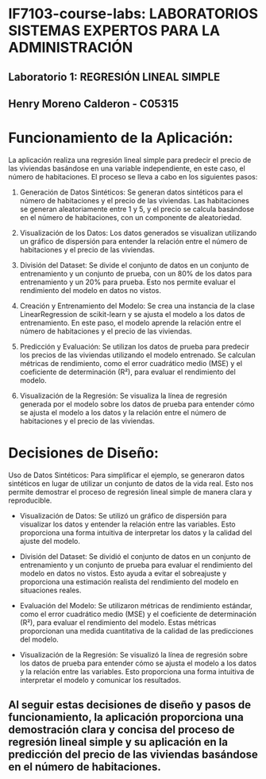 # IF7103-course-labs: LABORATORIOS SISTEMAS EXPERTOS PARA LA ADMINISTRACIÓN 
## Laboratorio 1: REGRESIÓN LINEAL SIMPLE
## Henry Moreno Calderon - C05315

# Funcionamiento de la Aplicación:
La aplicación realiza una regresión lineal simple para predecir el precio de las viviendas basándose en una variable independiente, en este caso, el número de habitaciones. El proceso se lleva a cabo en los siguientes pasos:

1. Generación de Datos Sintéticos: 
Se generan datos sintéticos para el número de habitaciones y el precio de las viviendas. Las habitaciones se generan aleatoriamente entre 1 y 5, y el precio se calcula basándose en el número de habitaciones, con un componente de aleatoriedad.

2. Visualización de los Datos: 
Los datos generados se visualizan utilizando un gráfico de dispersión para entender la relación entre el número de habitaciones y el precio de las viviendas.

3. División del Dataset: 
Se divide el conjunto de datos en un conjunto de entrenamiento y un conjunto de prueba, con un 80% de los datos para entrenamiento y un 20% para prueba. Esto nos permite evaluar el rendimiento del modelo en datos no vistos.

4. Creación y Entrenamiento del Modelo: 
Se crea una instancia de la clase LinearRegression de scikit-learn y se ajusta el modelo a los datos de entrenamiento. En este paso, el modelo aprende la relación entre el número de habitaciones y el precio de las viviendas.

5. Predicción y Evaluación: 
Se utilizan los datos de prueba para predecir los precios de las viviendas utilizando el modelo entrenado. Se calculan métricas de rendimiento, como el error cuadrático medio (MSE) y el coeficiente de determinación (R²), para evaluar el rendimiento del modelo.

6. Visualización de la Regresión: 
Se visualiza la línea de regresión generada por el modelo sobre los datos de prueba para entender cómo se ajusta el modelo a los datos y la relación entre el número de habitaciones y el precio de las viviendas.

# Decisiones de Diseño:
Uso de Datos Sintéticos: Para simplificar el ejemplo, se generaron datos sintéticos en lugar de utilizar un conjunto de datos de la vida real. Esto nos permite demostrar el proceso de regresión lineal simple de manera clara y reproducible.

* Visualización de Datos: Se utilizó un gráfico de dispersión para visualizar los datos y entender la relación entre las variables. Esto proporciona una forma intuitiva de interpretar los datos y la calidad del ajuste del modelo.

* División del Dataset: Se dividió el conjunto de datos en un conjunto de entrenamiento y un conjunto de prueba para evaluar el rendimiento del modelo en datos no vistos. Esto ayuda a evitar el sobreajuste y proporciona una estimación realista del rendimiento del modelo en situaciones reales.

* Evaluación del Modelo: Se utilizaron métricas de rendimiento estándar, como el error cuadrático medio (MSE) y el coeficiente de determinación (R²), para evaluar el rendimiento del modelo. Estas métricas proporcionan una medida cuantitativa de la calidad de las predicciones del modelo.

* Visualización de la Regresión: Se visualizó la línea de regresión sobre los datos de prueba para entender cómo se ajusta el modelo a los datos y la relación entre las variables. Esto proporciona una forma intuitiva de interpretar el modelo y comunicar los resultados.

## Al seguir estas decisiones de diseño y pasos de funcionamiento, la aplicación proporciona una demostración clara y concisa del proceso de regresión lineal simple y su aplicación en la predicción del precio de las viviendas basándose en el número de habitaciones.